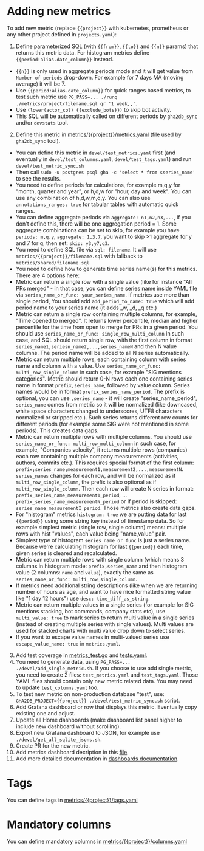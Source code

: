 # Adding new metrics

To add new metric (replace `{{project}}` with kubernetes, prometheus or any other project defined in `projects.yaml`):

1) Define parameterized SQL (with `{{from}}`, `{{to}}`  and `{{n}}` params) that returns this metric data. For histogram metrics define `{{period:alias.date_column}}` instead.
- `{{n}}` is only used in aggregate periods mode and it will get value from `Number of periods` drop-down. For example for 7 days MA (moving average) it will be 7.
- Use `{{period:alias.date_column}}` for quick ranges based metrics, to test such metric use `PG_PASS=... ./runq ./metrics/project/filename.sql qr '1 week,,'`.
- Use `(lower(actor_col) {{exclude_bots}})` to skip bot activity.
- This SQL will be automatically called on different periods by `gha2db_sync` and/or `devstats` tool.
2) Define this metric in [metrics/{{project}}/metrics.yaml](https://github.com/cncf/devstats/blob/master/metrics/kubernetes/metrics.yaml) (file used by `gha2db_sync` tool).
- You can define this metric in `devel/test_metrics.yaml` first (and eventually in `devel/test_columns.yaml`, `devel/test_tags.yaml`) and run `devel/test_metric_sync.sh`
- Then call `sudo -u postgres psql gha -c 'select * from sseries_name'` to see the results.
- You need to define periods for calculations, for example m,q,y for "month, quarter and year", or h,d,w for "hour, day and week". You can use any combination of h,d,w,m,q,y. You can also use `annotations_ranges: true` for tabular tables with automatic quick ranges.
- You can define aggregate periods via `aggregate: n1,n2,n3,...`, if you don't define this, there will be one aggregation period = 1. Some aggregate combinations can be set to skip, for example you have `periods: m,q,y`, `aggregate: 1,3,7`, you want to skip >1 aggregate for y and 7 for q, then set: `skip: y3,y7,q3`.
- You need to define SQL file via `sql: filename`. It will use `metrics/{{project}}/filename.sql` with fallback to `metrics/shared/filename.sql`.
- You need to define how to generate time series name(s) for this metrics. There are 4 options here:
- Metric can return a single row with a single value (like for instance "All PRs merged" - in that case, you can define series name inside YAML file via `series_name_or_func: your_series_name`. If metrics use more than single period, You should add `add_period_to_name: true` which will add period name to your series name (it adds _w, _d, _q etc.)
- Metric can return a single row containing multiple columns, for example, "Time opened to merged". It returns lower percentile, median and higher percentile for the time from open to merge for PRs in a given period. You should use `series_name_or_func: single_row_multi_column` in such case, and SQL should return single row, with the first column in format `series_name1,seriesn_name2,...,series_nameN` and then N value columns. The period name will be added to all N series automatically.
- Metric can return multiple rows, each containing column with series name and column with a value. Use `series_name_or_func: multi_row_single_column` in such case, for example "SIG mentions categories". Metric should return 0-N rows each one containing series name in format `prefix,series_name`, followed by value column. Series names would be in format `prefix_series_name_period`. The prefix is optional, you can use `,series_name` - it will create "series_name_period", `series_name` comes from metric so it will be normalized (like downcased, white space characters changed to underscores, UTF8 characters normalized or stripped etc.). Such series returns different row counts for different periods (for example some SIG were not mentioned in some periods). This creates data gaps.
- Metric can return multiple rows with multiple columns. You should use `series_name_or_func: multi_row_multi_column` in such case, for example, "Companies velocity", it returns multiple rows (companies) each row containing multiple company measurements (activities, authors, commits etc.). This requires special format of the first column: `prefix;series_name;measurement1,measurement2,...,measurementN`. `series_names` changes for each row, and will be normalized as if `multi_row_single_column`, the prefix is also optional as if `multi_row_single_column`. Then each row will create N series in format: `prefix_series_name_measurement1_period`, ... `prefix_series_name_measurementN_period` or if period is skipped: `series_name_measurementI_period`. Those metrics also create data gaps.
- For "histogram" metrics `histogram: true` we are putting data for last `{{period}}` using some string key instead of timestamp data. So for example simplest metric (single row, single column) means: multiple rows with hist "values", each value being "name,value" pair.
- Simplest type of histogram `series_name_or_func` is just a series name. Because we're calculating histogram for last `{{period}}` each time, given series is cleared and recalculated.
- Metric can return multiple rows with single column (which means 3 columns in histogram mode: `prefix,series_name` and then histogram value (2 columns: `name` and `value`), exactly the same as `series_name_or_func: multi_row_single_column`.
- If metrics need additional string descriptions (like when we are returning number of hours as age, and want to have nice formatted string value like "1 day 12 hours") use `desc: time_diff_as_string`.
- Metric can return multiple values in a single series (for example for SIG mentions stacking, bot commands, company stats etc), use `multi_value: true` to mark series to return multi value in a single series (instead of creating multiple series with single values). Multi values are used for stacked charts with multi value drop down to select series.
- If you want to escape value names in multi-valued series use `escape_value_name: true` in `metrics.yaml`.
3) Add test coverage in [metrics_test.go](https://github.com/cncf/devstats/blob/master/metrics_test.go) and [tests.yaml](https://github.com/cncf/devstats/blob/master/tests.yaml).
4) You need to generate data, using `PG_PASS=... ./devel/add_single_metric.sh`. If you choose to use add single metric, you need to create 2 files: `test_metrics.yaml` and `test_tags.yaml`. Those YAML files should contain only new metric related data. You may need to update `test_columns.yaml` too.
5) To test new metric on non-production database "test", use: `GHA2DB_PROJECT={{project}} ./devel/test_metric_sync.sh` script.
6) Add Grafana dashboard or row that displays this metric. Eventually copy existing one and adjust.
7) Update all Home dashboards (make dashboard list panel higher to include new dashboard without scrolling).
7) Export new Grafana dashboard to JSON, for example use `./devel/get_all_sqlite_jsons.sh`.
8) Create PR for the new metric.
9) Add metrics dashboard decription in this [file](https://github.com/cncf/devstats/blob/master/DASHBOARDS.md).
10) Add more detailed documentation in [dashboards documentation](https://github.com/cncf/devstats/blob/master/docs/dashboards/).

# Tags

You can define tags in [metrics/{{project}}/tags.yaml](https://github.com/cncf/devstats/blob/master/metrics/kubernetes/tags.yaml)

# Mandatory columns

You can define mandatory columns in [metrics/{{project}}/columns.yaml](https://github.com/cncf/devstats/blob/master/metrics/kubernetes/columns.yaml)
